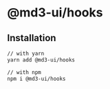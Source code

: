 # @md3-ui/hooks

## Installation

```sh
// with yarn
yarn add @md3-ui/hooks

// with npm
npm i @md3-ui/hooks
```
